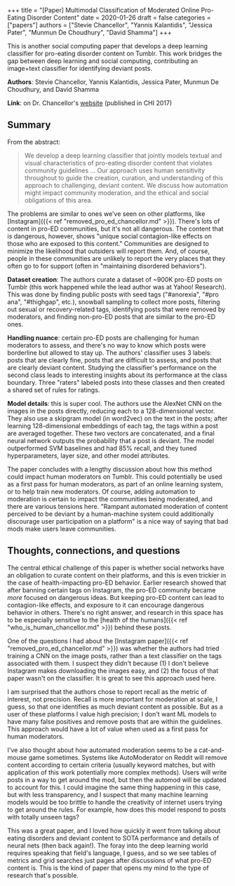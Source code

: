 +++
title = "[Paper] Multimodal Classification of Moderated Online Pro-Eating Disorder Content"
date = 2020-01-26
draft = false
categories = ["papers"]
authors = ["Stevie Chancellor", "Yannis Kalantidis", "Jessica Pater", "Munmun De Choudhury", "David Shamma"]
+++

This is another social computing paper that develops a deep learning classifier for pro-eating disorder content on Tumblr. This work bridges the gap between deep learning and social computing, contributing an image+text classifier for identifying deviant posts.

<!--more-->

**Authors**: Stevie Chancellor, Yannis Kalantidis, Jessica Pater, Munmun De Choudhury, and David Shamma

**Link**: on Dr. Chancellor's [website](http://steviechancellor.com/wp-content/uploads/2019/03/multimodal-classification.pdf) (published in CHI 2017)

## Summary
From the abstract:

> We develop a deep learning classifier that jointly models textual and visual characteristics of pro-eating disorder content that violates community guidelines ... Our approach uses human sensitivity throughout to guide the creation, curation, and understanding of this approach to challenging, deviant content. We discuss how automation might impact community moderation, and the ethical and social obligations of this area.

The problems are similar to ones we've seen on other platforms, like [Instagram]({{< ref "removed_pro_ed_chancellor.md" >}}). There's lots of content in pro-ED communities, but it's not all dangerous. The content that is dangerous, however, shows "unique social contagion-like effects on those who are exposed to this content." Communities are designed to minimize the likelihood that outsiders will report them. And, of course, people in these communities are unlikely to report the very places that they often go to for support (often in "maintaining disordered behaviors").

**Dataset creation**: The authors curate a dataset of ~900K pro-ED posts on Tumblr (this work happened while the lead author was at Yahoo! Research). This was done by finding public posts with seed tags ("#anorexia", "#pro ana", "#thighgap", etc.), snowball sampling to collect more posts, filtering out sexual or recovery-related tags, identifying posts that were removed by moderators, and finding non-pro-ED posts that are similar to the pro-ED ones.

**Handling nuance**: certain pro-ED posts are challenging for human moderators to assess, and there's no way to know which posts were borderline but allowed to stay up. The authors' classifier uses 3 labels: posts that are clearly fine, posts that are difficult to assess, and posts that are clearly deviant content. Studying the classifier's performance on the second class leads to interesting insights about its performance at the class boundary. Three "raters" labeled posts into these classes and then created a shared set of rules for ratings.

**Model details**: this is super cool. The authors use the AlexNet CNN on the images in the posts directly, reducing each to a 128-dimensional vector. They also use a skipgram model (in word2vec) on the text in the posts; after learning 128-dimensional embeddings of each tag, the tags within a post are averaged together. These two vectors are concatenated, and a final neural network outputs the probability that a post is deviant. The model outperformed SVM baselines and had 85% recall, and they tuned hyperparameters, layer size, and other model attributes.

The paper concludes with a lengthy discussion about how this method could impact human moderators on Tumblr. This could potentially be used as a first pass for human moderators, as part of an online learning system, or to help train new moderators. Of course, adding automation to moderation is certain to impact the communities being moderated, and there are various tensions here. "Rampant automated moderation of content perceived to be deviant by a human-machine system could additionally discourage user participation on a platform" is a nice way of saying that bad mods make users leave communities.


## Thoughts, connections, and questions
The central ethical challenge of this paper is whether social networks have an obligation to curate content on their platforms, and this is even trickier in the case of health-impacting pro-ED behavior. Earlier research showed that after banning certain tags on Instagram, the pro-ED community became *more* focused on dangerous ideas. But keeping pro-ED content can lead to contagion-like effects, and exposure to it can encourage dangerous behavior in others. There's no right answer, and research in this space has to be especially sensitive to the [health of the humans]({{< ref "who_is_human_chancellor.md" >}}) behind these posts.

One of the questions I had about the [Instagram paper]({{< ref "removed_pro_ed_chancellor.md" >}}) was whether the authors had tried training a CNN on the image posts, rather than a text classifier on the tags associated with them. I suspect they didn't because (1) I don't believe Instagram makes downloading the images easy, and (2) the focus of that paper wasn't on the classifier. It is great to see this approach used here.

I am surprised that the authors chose to report recall as the metric of interest, not precision. Recall is more important for moderation at scale, I guess, so that one identifies as much deviant content as possible. But as a user of these platforms I value high precision; I don't want ML models to have many false positives and remove posts that are within the guidelines. This approach would have a lot of value when used as a first pass for human moderators.

I've also thought about how automated moderation seems to be a cat-and-mouse game sometimes. Systems like AutoModerator on Reddit will remove content according to certain criteria (usually keyword matches, but with application of this work potentially more complex methods). Users will write posts in a way to get around the mod, but then the automod will be updated to account for this. I could imagine the same thing happening in this case, but with less transparency, and I suspect that many machine learning models would be too brittle to handle the creativity of internet users trying to get around the rules. For example, how does this model respond to posts with totally unseen tags?

This was a great paper, and I loved how quickly it went from talking about eating disorders and deviant content to SOTA performance and details of neural nets (then back again!). The foray into the deep learning world requires speaking that field's language, I guess, and so we see tables of metrics and grid searches just pages after discussions of what pro-ED content is. This is the kind of paper that opens my mind to the type of research that's possible.

